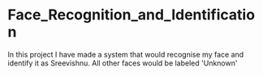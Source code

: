 # Face_Recognition_and_Identification
In this project I have made a system that would recognise my face and identify it as Sreevishnu. All other faces would be labeled 'Unknown'
